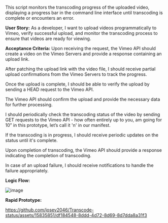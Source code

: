 This script monitors the transcoding progress of the uploaded video, displaying a progress bar in the command line interface until transcoding is complete or encounters an error.

**User Story:** 
As a developer, I want to upload videos programmatically to Vimeo, verify successful upload, and monitor the transcoding process to ensure that videos are ready for viewing.

**Acceptance Criteria:**
Upon receiving the request, the Vimeo API should create a video on the Vimeo Servers and provide a response containing an upload link.

After patching the upload link with the video file, I should receive partial upload confirmations from the Vimeo Servers to track the progress.

Once the upload is complete, I should be able to verify the upload by sending a HEAD request to the Vimeo API.

The Vimeo API should confirm the upload and provide the necessary data for further processing.

I should periodically check the transcoding status of the video by sending GET requests to the Vimeo API - how often entirely up to you, am going for 10” in this prototype, let’s call it 'n' in our manifest.

If the transcoding is in progress, I should receive periodic updates on the status until it's complete.

Upon completion of transcoding, the Vimeo API should provide a response indicating the completion of transcoding.

In case of an upload failure, I should receive notifications to handle the failure appropriately.

**Logic Flow:** 

![image](https://github.com/josev2046/Transcode-status/assets/15835851/878977f5-f984-442f-8b92-ca03255ad230)

**Rapid Prototype:**

https://github.com/josev2046/Transcode-status/assets/15835851/df184548-8ddd-4d72-8d69-8d7dda8a31f3


